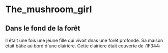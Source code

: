 # The_mushroom_girl

## Dans le fond de la forêt

Il était une fois une jeune fille qui vivait dnas une forêt profonde.
Sa maison était bâtie au bord d'une clairière.
Cette clairière était couverte de :1F344:

